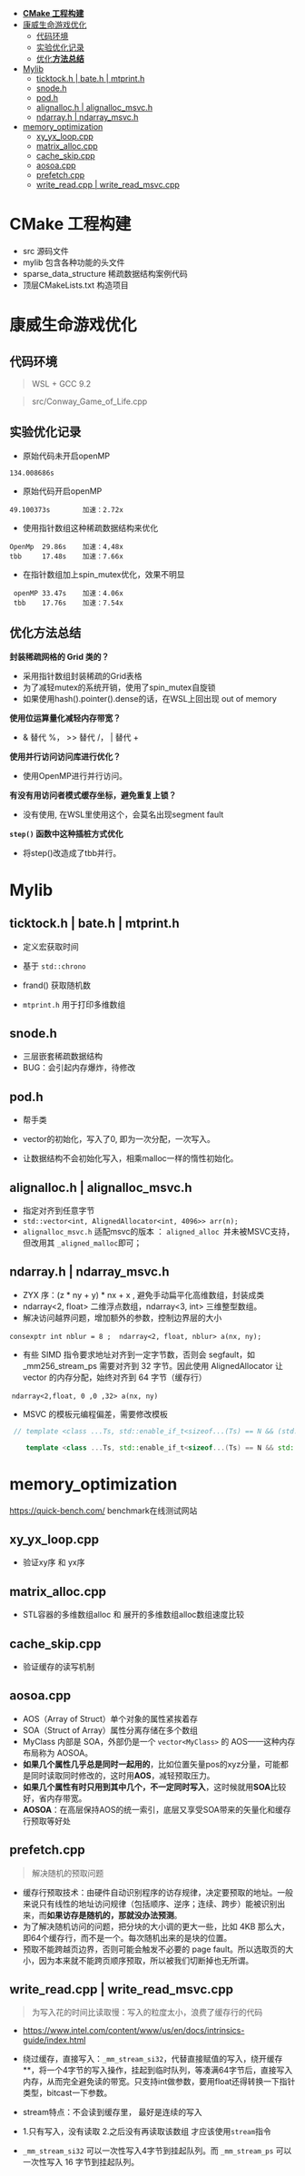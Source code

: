 - [**CMake 工程构建**](#cmake-工程构建)
- [康威生命游戏优化](#康威生命游戏优化)
  - [代码环境](#代码环境)
  - [实验优化记录](#实验优化记录)
  - [优化**方法总结**](#优化方法总结)
- [Mylib](#mylib)
  - [ticktock.h | bate.h | mtprint.h](#ticktockh--bateh--mtprinth)
  - [snode.h](#snodeh)
  - [pod.h](#podh)
  - [alignalloc.h | alignalloc_msvc.h](#alignalloch--alignalloc_msvch)
  - [ndarray.h | ndarray_msvc.h](#ndarrayh--ndarray_msvch)
- [memory_optimization](#memory_optimization)
  - [xy_yx_loop.cpp](#xy_yx_loopcpp)
  - [matrix_alloc.cpp](#matrix_alloccpp)
  - [cache_skip.cpp](#cache_skipcpp)
  - [aosoa.cpp](#aosoacpp)
  - [prefetch.cpp](#prefetchcpp)
  - [write_read.cpp | write_read_msvc.cpp](#write_readcpp--write_read_msvccpp)

# **CMake 工程构建**

- src        源码文件
- mylib     包含各种功能的头文件
- sparse_data_structure 稀疏数据结构案例代码
- 顶层CMakeLists.txt 构造项目

# 康威生命游戏优化

## 代码环境

> WSL + GCC 9.2

> src/Conway_Game_of_Life.cpp
## 实验优化记录

- 原始代码未开启openMP

```
134.008686s
```

- 原始代码开启openMP

```
49.100373s        加速：2.72x
```

- 使用指针数组这种稀疏数据结构来优化

```
OpenMp  29.86s    加速：4,48x
tbb     17.48s    加速：7.66x
```

- 在指针数组加上spin_mutex优化，效果不明显

```
 openMP 33.47s    加速：4.06x
 tbb    17.76s    加速：7.54x
```

## 优化**方法总结**

**封装稀疏网格的 Grid 类的？**

- 采用指针数组封装稀疏的Grid表格
- 为了减轻mutex的系统开销，使用了spin_mutex自旋锁
- 如果使用hash().pointer().dense的话，在WSL上回出现 out of memory

**使用位运算量化减轻内存带宽？**

- & 替代 %， >> 替代 /， | 替代 +

**使用并行访问访问库进行优化？**

- 使用OpenMP进行并行访问。

**有没有用访问者模式缓存坐标，避免重复上锁？**

- 没有使用, 在WSL里使用这个，会莫名出现segment fault

**`step()` 函数中这种插桩方式优化**

- 将step()改造成了tbb并行。






# Mylib

## ticktock.h | bate.h | mtprint.h

- 定义宏获取时间
- 基于 `std::chrono`

- frand() 获取随机数
- `mtprint.h` 用于打印多维数组

## snode.h

- 三层嵌套稀疏数据结构
- BUG：会引起内存爆炸，待修改

## pod.h

- 帮手类

- vector的初始化，写入了0, 即为一次分配，一次写入。
- 让数据结构不会初始化写入，相乘malloc一样的惰性初始化。

## alignalloc.h | alignalloc_msvc.h

- 指定对齐到任意字节
- `std::vector<int, AlignedAllocator<int, 4096>> arr(n);`
- `alignalloc_msvc.h`  适配msvc的版本  ： `aligned_alloc `并未被MSVC支持，但改用其 `_aligned_malloc`即可；

## ndarray.h | ndarray_msvc.h

- ZYX 序：(z * ny + y) * nx + x , 避免手动扁平化高维数组，封装成类
-  ndarray<2, float>  二维浮点数组，ndarray<3, int> 三维整型数组。
- 解决访问越界问题，增加额外的参数，控制边界层的大小

​	`consexptr int nblur = 8 ;  ndarray<2, float, nblur> a(nx, ny);`

- 有些 SIMD 指令要求地址对齐到一定字节数，否则会 segfault，如 _mm256_stream_ps 需要对齐到 32 字节。因此使用 AlignedAllocator 让 vector 的内存分配，始终对齐到 64 字节（缓存行）

​		`ndarray<2,float, 0 ,0 ,32> a(nx, ny)`

- MSVC 的模板元编程偏差，需要修改模板

```c++
 // template <class ...Ts, std::enable_if_t<sizeof...(Ts) == N && (std::is_integral_v<Ts> && ...), int> = 0>

    template <class ...Ts, std::enable_if_t<sizeof...(Ts) == N && std::conjunction_v<std::is_integral<Ts>...> , int> = 0>
```



# memory_optimization

https://quick-bench.com/ benchmark在线测试网站

## xy_yx_loop.cpp

- 验证xy序 和 yx序

## matrix_alloc.cpp

- STL容器的多维数组alloc 和 展开的多维数组alloc数组速度比较

## cache_skip.cpp

- 验证缓存的读写机制

## aosoa.cpp

- AOS（Array of Struct）单个对象的属性紧挨着存
- SOA（Struct of Array）属性分离存储在多个数组
-  MyClass 内部是 SOA，外部仍是一个 `vector<MyClass>` 的 AOS——这种内存布局称为 AOSOA。
- **如果几个属性几乎总是同时一起用的**，比如位置矢量pos的xyz分量，可能都是同时读取同时修改的，这时用**AOS**，减轻预取压力。
- **如果几个属性有时只用到其中几个，不一定同时写入**，这时候就用**SOA**比较好，省内存带宽。
- **AOSOA**：在高层保持AOS的统一索引，底层又享受SOA带来的矢量化和缓存行预取等好处

## prefetch.cpp

> 解决随机的预取问题

- 缓存行预取技术：由硬件自动识别程序的访存规律，决定要预取的地址。一般来说只有线性的地址访问规律（包括顺序、逆序；连续、跨步）能被识别出来，而**如果访存是随机的，那就没办法预测**。
- 为了解决随机访问的问题，把分块的大小调的更大一些，比如 4KB 那么大，即64个缓存行，而不是一个。每次随机出来的是块的位置。
- 预取不能跨越页边界，否则可能会触发不必要的 page fault。所以选取页的大小，因为本来就不能跨页顺序预取，所以被我们切断掉也无所谓。

## write_read.cpp | write_read_msvc.cpp

> 为写入花的时间比读取慢：写入的粒度太小，浪费了缓存行的代码

- https://www.intel.com/content/www/us/en/docs/intrinsics-guide/index.html

- 绕过缓存，直接写入：`_mm_stream_si32`，代替直接赋值的写入，绕开缓存**，将一个4字节的写入操作，挂起到临时队列，等凑满64字节后，直接写入内存，从而完全避免读的带宽。只支持int做参数，要用float还得转换一下指针类型，bitcast一下参数。

- stream特点：不会读到缓存里， 最好是连续的写入
- 1.只有写入，没有读取 2.之后没有再读取该数组 才应该使用`stream`指令
- `_mm_stream_si32` 可以一次性写入4字节到挂起队列。而 `_mm_stream_ps` 可以一次性写入 16 字节到挂起队列。